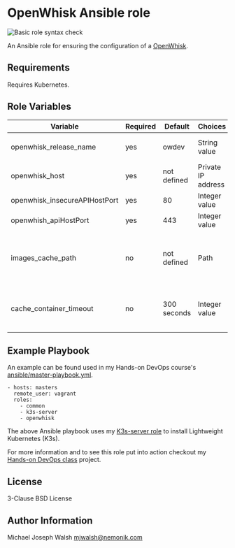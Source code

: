 # OpenWhisk Ansible role

![Basic role syntax check](https://github.com/nemonik/openwhisk-role/workflows/Basic%20role%20syntax%20check/badge.svg)

An Ansible role for ensuring the configuration of a [OpenWhisk](https://openwhisk.apache.org/).

## Requirements

Requires Kubernetes.

## Role Variables

| Variable                      | Required | Default               | Choices             | Comments                                         |
|-------------------------------|----------|-----------------------|---------------------|--------------------------------------------------|
| openwhisk_release_name        | yes      | owdev                 | String value        | The release name                                 |
| openwhisk_host                | yes      | not defined           | Private IP address  | IP address of OpenWhisk                          |
| openwhisk_insecureAPIHostPort | yes      | 80                    | Integer value       | Insecure API port                                |
| openwhish_apiHostPort         | yes      | 443                   | Integer value       | Secure API port                                  |
| images_cache_path             | no       | not defined           | Path                | Path to folder used to cache saved Docker images |
| cache_container_timeout       | no       | 300 seconds           | Integer value       | Number of seconds before Ansible times out       |              

## Example Playbook

An example can be found used in my Hands-on DevOps course's [ansible/master-playbook.yml](https://github.com/nemonik/hands-on-DevOps/blob/master/ansible/master-playbook.yml).

```
- hosts: masters
  remote_user: vagrant
  roles:
    - common
    - k3s-server
    - openwhisk
```

The above Ansible playbook uses my [K3s-server role](https://github.com/nemonik/k3s-server-role) to install Lightweight Kubernetes (K3s).

For more information and to see this role put into action checkout my [Hands-on DevOps class](https://github.com/nemonik/hands-on-DevOps) project.

## License

3-Clause BSD License

## Author Information

Michael Joseph Walsh <mjwalsh@nemonik.com>
